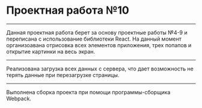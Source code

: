 # Проектная работа №10
___
Данная проектная работа берет за основу проектные работы №4-9 и переписана с использование библиотеки React. На данный момент организоавана отрисовка всех элементов приложения, трех попапов и открытие картинки на весь экран. 

---
Реализована загрузка всех данных с сервера, что дает возможность не терять данные при перезагрузке страницы.

---
Выполнена сборка проекта при помощи программы-сборщика Webpack.